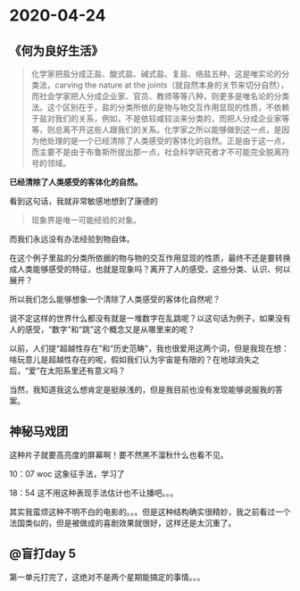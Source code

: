 # 2020-04-24

## 《何为良好生活》

> 化学家把盐分成正盐、酸式盐、碱式盐、复盐、络盐五种，这是唯实论的分类法，carving the nature at the joints（就自然本身的关节来切分自然），而社会学家把人分成企业家、官员、教师等等八种，则更多是唯名论的分类法。这个区别在于，盐的分类所依的是物与物交互作用显现的性质，不依赖于盐对我们的关系，例如，不是依较咸较淡来分类的，而把人分成企业家等等，则总离不开这些人跟我们的关系。化学家之所以能够做到这一点，是因为他处理的是一个已经清除了人类感受的客体化的自然。正是由于这一点，而主要不是由于布鲁斯所提出那一点，社会科学研究者才不可能完全脱离符号的领域。

**已经清除了人类感受的客体化的自然。**

看到这句话，我就非常敏感地想到了康德的

> 现象界是唯一可能经验的对象。

而我们永远没有办法经验到物自体。

在这个例子里盐的分类所依据的物与物的交互作用显现的性质，最终不还是要转换成人类能够感受的特征，也就是现象吗？离开了人的感受，这些分类、认识、何以展开？

所以我们怎么能够想象一个清除了人类感受的客体化自然呢？

说不定这样的世界什么都没有就是一堆数字在乱跳呢？以这句话为例子，如果没有人的感受，“数字”和“跳”这个概念又是从哪里来的呢？

以前，人们提“超越性存在”和“历史范畴"，我也很爱用这两个词，但是我现在想：啥玩意儿是超越性存在的呢，假如我们认为宇宙是有限的？在地球消失之后，“爱”在太阳系里还有意义吗？

当然，我知道我这么想肯定是挺肤浅的，但是我目前也没有发现能够说服我的答案。

## 神秘马戏团

这种片子就要高亮度的屏幕啊！要不然黑不溜秋什么也看不见。

10：07 woc 这象征手法，学习了

18：54 这不用这种表现手法估计也不让播吧。。。

其实我蛮烦这种不明不白的电影的。。。但是这种结构确实很精妙，我之前看过一个法国类似的，但是被做成的喜剧效果就很好，这样还是太沉重了。

## @盲打day 5

第一单元打完了，这绝对不是两个星期能搞定的事情。。。